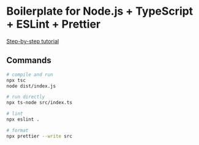 # Boilerplate for Node.js + TypeScript + ESLint + Prettier

[Step-by-step tutorial](https://medium.com/@apeview/setup-node-js-projects-with-typescript-eslint-and-prettier-4c1f1fecd107)

## Commands

```bash
# compile and run
npx tsc
node dist/index.js

# run directly
npx ts-node src/index.ts

# lint
npx eslint .

# format
npx prettier --write src
```
